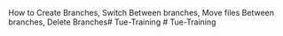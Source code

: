 How to Create Branches, Switch Between branches, Move files Between branches, Delete Branches# Tue-Training # Tue-Training
